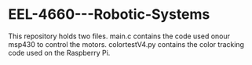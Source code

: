 # EEL-4660---Robotic-Systems

This repository holds two files. main.c contains the code used onour msp430 to control the motors. colortestV4.py contains the color tracking code used on the Raspberry Pi.
